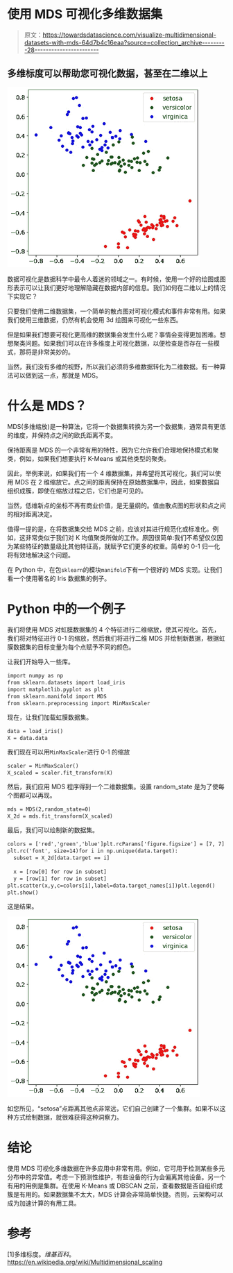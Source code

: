 # 使用 MDS 可视化多维数据集

> 原文：<https://towardsdatascience.com/visualize-multidimensional-datasets-with-mds-64d7b4c16eaa?source=collection_archive---------28----------------------->

## 多维标度可以帮助您可视化数据，甚至在二维以上

![](img/1e0d4f00994b2b35e370a2a117346ba4.png)

数据可视化是数据科学中最令人着迷的领域之一。有时候，使用一个好的绘图或图形表示可以让我们更好地理解隐藏在数据内部的信息。我们如何在二维以上的情况下实现它？

只要我们使用二维数据集，一个简单的散点图对可视化模式和事件非常有用。如果我们使用三维数据，仍然有机会使用 3d 绘图来可视化一些东西。

但是如果我们想要可视化更高维的数据集会发生什么呢？事情会变得更加困难。想想聚类问题。如果我们可以在许多维度上可视化数据，以便检查是否存在一些模式，那将是非常美妙的。

当然，我们没有多维的视野，所以我们必须将多维数据转化为二维数据。有一种算法可以做到这一点，那就是 MDS。

# 什么是 MDS？

MDS(多维缩放)是一种算法，它将一个数据集转换为另一个数据集，通常具有更低的维度，并保持点之间的欧氏距离不变。

保持距离是 MDS 的一个非常有用的特性，因为它允许我们合理地保持模式和聚类，例如，如果我们想要执行 K-Means 或其他类型的聚类。

因此，举例来说，如果我们有一个 4 维数据集，并希望将其可视化，我们可以使用 MDS 在 2 维缩放它。点之间的距离保持在原始数据集中，因此，如果数据自组织成簇，即使在缩放过程之后，它们也是可见的。

当然，低维新点的坐标不再有商业价值，是无量纲的。值由散点图的形状和点之间的相对距离决定。

值得一提的是，在将数据集交给 MDS 之前，应该对其进行规范化或标准化。例如，这非常类似于我们对 K 均值聚类所做的工作。原因很简单:我们不希望仅仅因为某些特征的数量级比其他特征高，就赋予它们更多的权重。简单的 0-1 归一化将有效地解决这个问题。

在 Python 中，在包`sklearn`的模块`manifold`下有一个很好的 MDS 实现。让我们看一个使用著名的 Iris 数据集的例子。

# Python 中的一个例子

我们将使用 MDS 对虹膜数据集的 4 个特征进行二维缩放，使其可视化。首先，我们将对特征进行 0-1 的缩放，然后我们将进行二维 MDS 并绘制新数据，根据虹膜数据集的目标变量为每个点赋予不同的颜色。

让我们开始导入一些库。

```
import numpy as np
from sklearn.datasets import load_iris
import matplotlib.pyplot as plt
from sklearn.manifold import MDS
from sklearn.preprocessing import MinMaxScaler
```

现在，让我们加载虹膜数据集。

```
data = load_iris()
X = data.data
```

我们现在可以用`MinMaxScaler`进行 0-1 的缩放

```
scaler = MinMaxScaler()
X_scaled = scaler.fit_transform(X)
```

然后，我们应用 MDS 程序得到一个二维数据集。设置 random_state 是为了使每个图都可以再现。

```
mds = MDS(2,random_state=0)
X_2d = mds.fit_transform(X_scaled)
```

最后，我们可以绘制新的数据集。

```
colors = ['red','green','blue']plt.rcParams['figure.figsize'] = [7, 7]
plt.rc('font', size=14)for i in np.unique(data.target):
  subset = X_2d[data.target == i]

  x = [row[0] for row in subset]
  y = [row[1] for row in subset] plt.scatter(x,y,c=colors[i],label=data.target_names[i])plt.legend()
plt.show()
```

这是结果。

![](img/1e0d4f00994b2b35e370a2a117346ba4.png)

如您所见，“setosa”点距离其他点非常远，它们自己创建了一个集群。如果不以这种方式绘制数据，就很难获得这种洞察力。

# 结论

使用 MDS 可视化多维数据在许多应用中非常有用。例如，它可用于检测某些多元分布中的异常值。考虑一下预测性维护，有些设备的行为会偏离其他设备。另一个有用的用例是集群。在使用 K-Means 或 DBSCAN 之前，查看数据是否自组织成簇是有用的。如果数据集不太大，MDS 计算会非常简单快捷。否则，云架构可以成为加速计算的有用工具。

# 参考

[1]多维标度。*维基百科*。https://en.wikipedia.org/wiki/Multidimensional_scaling